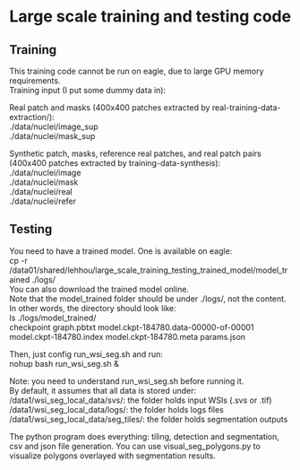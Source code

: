 # Large scale training and testing code

## Training
This training code cannot be run on eagle, due to large GPU memory requirements.  
Training input (I put some dummy data in): 

Real patch and masks (400x400 patches extracted by real-training-data-extraction/):  
./data/nuclei/image_sup  
./data/nuclei/mask_sup 

Synthetic patch, masks, reference real patches, and real patch pairs (400x400 patches extracted by training-data-synthesis):  
./data/nuclei/image  
./data/nuclei/mask  
./data/nuclei/real  
./data/nuclei/refer 


## Testing
You need to have a trained model. One is available on eagle:  
cp -r /data01/shared/lehhou/large_scale_training_testing_trained_model/model_trained ./logs/  
You can also download the trained model online.  
Note that the model_trained folder should be under ./logs/, not the content. In other words, the directory should look like:  
ls ./logs/model_trained/  
checkpoint  graph.pbtxt  model.ckpt-184780.data-00000-of-00001  model.ckpt-184780.index  model.ckpt-184780.meta  params.json 

Then, just config run_wsi_seg.sh and run:  
nohup bash run_wsi_seg.sh & 

Note: you need to understand run_wsi_seg.sh before running it.  
By default, it assumes that all data is stored under:  
/data1/wsi_seg_local_data/svs/: the folder holds input WSIs (.svs or .tif)  
/data1/wsi_seg_local_data/logs/: the folder holds logs files  
/data1/wsi_seg_local_data/seg_tiles/: the folder holds segmentation outputs 

The python program does everything: tiling, detection and segmentation, csv and json file generation.
You can use visual_seg_polygons.py to visualize polygons overlayed with segmentation results.  
